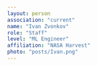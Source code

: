 ```yaml
---
layout: person
association: "current"
name: "Ivan Zvonkov"
role: "Staff"
level: "ML Engineer"
affiliation: "NASA Harvest"
photo: "posts/Ivan.png"
---
```

